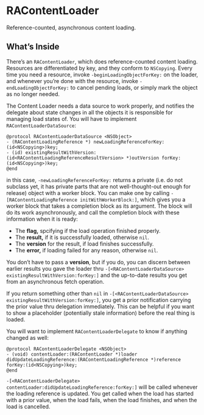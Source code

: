 # RAContentLoader

Reference-counted, asynchronous content loading.


## What’s Inside

There’s an `RAContentLoader`, which does reference-counted content loading.  Resources are differentiated by key, and they conform to `NSCopying`.  Every time you need a resource, invoke `-beginLoadingObjectForKey:` on the loader, and whenever you’re done with the resource, invoke `-endLoadingObjectForKey:` to cancel pending loads, or simply mark the object as no longer needed.

The Content Loader needs a data source to work properly, and notifies the delegate about state changes in all the objects it is responsible for managing load states of.  You will have to implement `RAContentLoaderDataSource`:

	@protocol RAContentLoaderDataSource <NSObject>
	- (RAContentLoadingReference *) newLoadingReferenceForKey:(id<NSCopying>)key;
	- (id) existingResultWithVersion:(id<RAContentLoadingReferenceResultVersion> *)outVersion forKey:(id<NSCopying>)key;
	@end

in this case, `-newLoadingReferenceForKey:` returns a private (i.e. do not subclass yet, it has private parts that are not well-thought-out enough for release) object with a worker block.  You can make one by calling `-[RAContentLoadingReference initWithWorkerBlock:]`, which gives you a worker block that takes a completion block as its argument.  The block will do its work asynchronously, and call the completion block with these information when it is ready:

*	The **flag,** spcifying if the load operation finished properly.
*	The **result,** if it is successfully loaded, otherwise `nil`.
*	The **version** for the result, if load finishes successfully.
*	The **error,** if loading failed for any reason, otherwise `nil`.

You don’t have to pass a **version**, but if you do, you can discern between earlier results you gave the loader thru `-[<RAContentLoaderDataSource> existingResultWithVersion:forKey:]` and the up-to-date results you get from an asynchronous fetch operation.

If you return something other than `nil` in `-[<RAContentLoaderDataSource> existingResultWithVersion:forKey:]`, you get a prior notification carrying the prior value thru delegation immediately.  This can be helpful if you want to show a placeholder (potentially stale information) before the real thing is loaded.

You will want to implement `RAContentLoaderDelegate` to know if anything changed as well:

	@protocol RAContentLoaderDelegate <NSObject>
	- (void) contentLoader:(RAContentLoader *)loader didUpdateLoadingReference:(RAContentLoadingReference *)reference forKey:(id<NSCopying>)key;
	@end

`-[<RAContentLoaderDelegate> contentLoader:didUpdateLoadingReference:forKey:]` will be called whenever the loading reference is updated.  You get called when the load has started with a prior value, when the load fails, when the load finishes, and when the load is cancelled.

